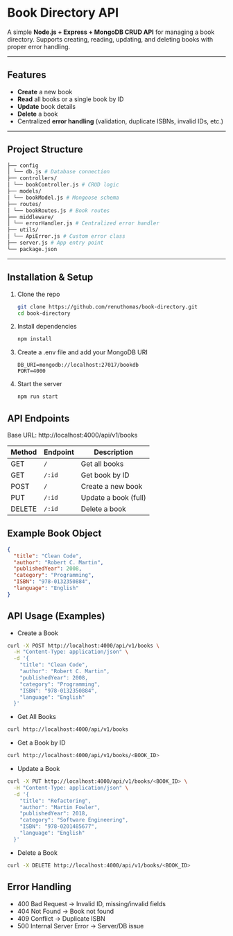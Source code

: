 # Book Directory API

A simple **Node.js + Express + MongoDB CRUD API** for managing a book directory. Supports creating, reading, updating, and deleting books with proper error handling.

---

## Features
- **Create** a new book  
- **Read** all books or a single book by ID  
- **Update** book details  
- **Delete** a book  
- Centralized **error handling** (validation, duplicate ISBNs, invalid IDs, etc.)  

---

## Project Structure
```bash
├── config
│ └── db.js # Database connection
├── controllers/
│ └── bookController.js # CRUD logic
├── models/
│ └── bookModel.js # Mongoose schema
├── routes/
│ └── bookRoutes.js # Book routes
├── middleware/
│ └── errorHandler.js # Centralized error handler
├── utils/
│ └── ApiError.js # Custom error class
├── server.js # App entry point
└── package.json
```

---

## Installation & Setup

1. Clone the repo
   
   ```bash
   git clone https://github.com/renuthomas/book-directory.git
   cd book-directory
   ```
2. Install dependencies
   ```bash
   npm install
   ```
3. Create a .env file and add your MongoDB URI
   
   ```
   DB_URI=mongodb://localhost:27017/bookdb
   PORT=4000
   ```
4. Start the server
   ```bash
   npm run start
   ```

## API Endpoints
Base URL: http://localhost:4000/api/v1/books

| Method | Endpoint | Description          |
|--------|----------|----------------------|
| GET    | `/`      | Get all books        |
| GET    | `/:id`   | Get book by ID       |
| POST   | `/`      | Create a new book    |
| PUT    | `/:id`   | Update a book (full) |
| DELETE | `/:id`   | Delete a book        |


## Example Book Object
```json
{
  "title": "Clean Code",
  "author": "Robert C. Martin",
  "publishedYear": 2008,
  "category": "Programming",
  "ISBN": "978-0132350884",
  "language": "English"
}
```
##  API Usage (Examples)
- Create a Book
```bash
curl -X POST http://localhost:4000/api/v1/books \
  -H "Content-Type: application/json" \
  -d '{
    "title": "Clean Code",
    "author": "Robert C. Martin",
    "publishedYear": 2008,
    "category": "Programming",
    "ISBN": "978-0132350884",
    "language": "English"
  }'
  ```
- Get All Books

```bash
curl http://localhost:4000/api/v1/books
```
- Get a Book by ID

```bash
curl http://localhost:4000/api/v1/books/<BOOK_ID>
```
- Update a Book
```bash
curl -X PUT http://localhost:4000/api/v1/books/<BOOK_ID> \
  -H "Content-Type: application/json" \
  -d '{
    "title": "Refactoring",
    "author": "Martin Fowler",
    "publishedYear": 2018,
    "category": "Software Engineering",
    "ISBN": "978-0201485677",
    "language": "English"
  }'
  ```
-  Delete a Book

```bash
curl -X DELETE http://localhost:4000/api/v1/books/<BOOK_ID>
```

## Error Handling
- 400 Bad Request → Invalid ID, missing/invalid fields
- 404 Not Found → Book not found
- 409 Conflict → Duplicate ISBN
- 500 Internal Server Error → Server/DB issue
